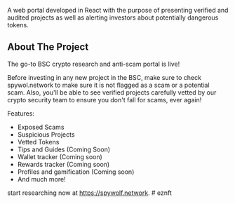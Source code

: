 A web portal developed in React with the purpose of presenting verified and audited projects as well as alerting investors about potentially dangerous tokens. 

## About The Project

The go-to BSC crypto research and anti-scam portal is live!

Before investing in any new project in the BSC, make sure to check spywol.network to make sure it is not flagged as a scam or a potential scam. Also, you'll be able to see verified projects carefully vetted by our crypto security team to ensure you don't fall for scams, ever again!

Features:
- Exposed Scams
- Suspicious Projects
- Vetted Tokens
- Tips and Guides (Coming Soon)
- Wallet tracker (Coming soon)
- Rewards tracker  (Coming soon)
- Profiles and gamification  (Coming soon)
- And much more!

start researching now at https://spywolf.network. 
#   e z n f t  
 